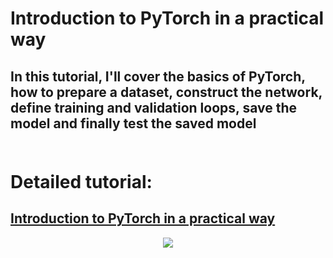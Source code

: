 # Introduction to PyTorch in a practical way
## In this tutorial, I'll cover the basics of PyTorch, how to prepare a dataset, construct the network, define training and validation loops, save the model and finally test the saved model<br><br>

# **Detailed tutorial**:
## [Introduction to PyTorch in a practical way](https://pylessons.com/pytorch-introduction)

<p align="center">
  <img src="https://pylessons.com/media/Tutorials/TensorFlow-CAPTCHA-solver/pytorch-introduction/pytorch-introduction.png">
</p>